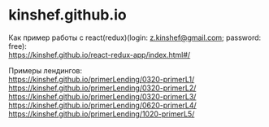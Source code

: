 # kinshef.github.io

Как пример работы с react(redux)(login: z.kinshef@gmail.com; password: free): <br>
https://kinshef.github.io/react-redux-app/index.html#/

Примеры лендингов: <br>
https://kinshef.github.io/primerLending/0320-primerL1/ <br>
https://kinshef.github.io/primerLending/0320-primerL2/ <br>
https://kinshef.github.io/primerLending/0320-primerL3/ <br>
https://kinshef.github.io/primerLending/0620-primerL4/ <br>
https://kinshef.github.io/primerLending/1020-primerL5/ <br>
